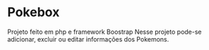 # Pokebox

Projeto feito em php e framework Boostrap
Nesse projeto pode-se adicionar, excluir ou editar informações dos Pokemons.
